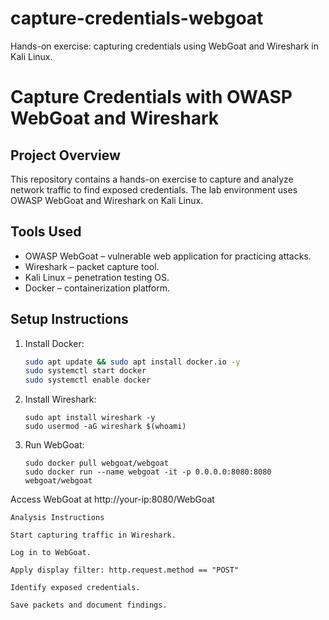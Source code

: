 # capture-credentials-webgoat

Hands-on exercise: capturing credentials using WebGoat and Wireshark in Kali Linux.

# Capture Credentials with OWASP WebGoat and Wireshark

## Project Overview
This repository contains a hands-on exercise to capture and analyze network traffic to find exposed credentials. The lab environment uses OWASP WebGoat and Wireshark on Kali Linux.

## Tools Used
- OWASP WebGoat – vulnerable web application for practicing attacks.
- Wireshark – packet capture tool.
- Kali Linux – penetration testing OS.
- Docker – containerization platform.

## Setup Instructions
1. Install Docker:
   ```bash
   sudo apt update && sudo apt install docker.io -y
   sudo systemctl start docker
   sudo systemctl enable docker

2. Install Wireshark:

       sudo apt install wireshark -y
       sudo usermod -aG wireshark $(whoami)
    
4. Run WebGoat:

       sudo docker pull webgoat/webgoat
       sudo docker run --name webgoat -it -p 0.0.0.0:8080:8080 webgoat/webgoat

Access WebGoat at http://your-ip:8080/WebGoat

    Analysis Instructions

    Start capturing traffic in Wireshark.

    Log in to WebGoat.

    Apply display filter: http.request.method == "POST"

    Identify exposed credentials.

    Save packets and document findings.


   
